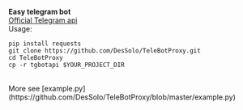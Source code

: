 **Easy telegram bot**
<br>
[Official Telegram api](https://core.telegram.org/bots/api)
<br>
Usage:
```
pip install requests
git clone https://github.com/DesSolo/TeleBotProxy.git
cd TeleBotProxy
cp -r tgbotapi $YOUR_PROJECT_DIR
```
<br> 
More see [example.py](https://github.com/DesSolo/TeleBotProxy/blob/master/example.py)